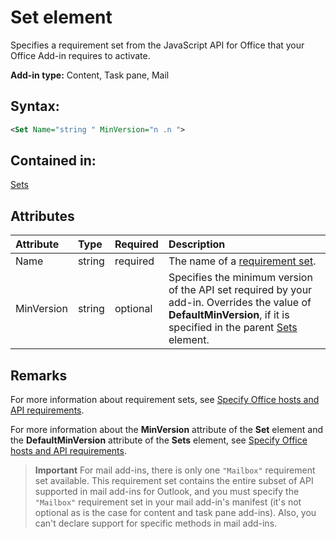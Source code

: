
# Set element
Specifies a requirement set from the JavaScript API for Office that your Office Add-in requires to activate.

 **Add-in type:** Content, Task pane, Mail


## Syntax:


```XML
<Set Name="string " MinVersion="n .n ">
```


## Contained in:

[Sets](https://dev.office.com/reference/add-ins/manifest/sets)


## Attributes



|**Attribute**|**Type**|**Required**|**Description**|
|:-----|:-----|:-----|:-----|
|Name|string|required|The name of a [requirement set](../../docs/overview/specify-office-hosts-and-api-requirements.md#set-the-requirements-element-in-the-manifest).|
|MinVersion|string|optional|Specifies the minimum version of the API set required by your add-in. Overrides the value of  **DefaultMinVersion**, if it is specified in the parent [Sets](https://dev.office.com/reference/add-ins/manifest/sets) element.|

## Remarks

For more information about requirement sets, see [Specify Office hosts and API requirements](../../docs/overview/specify-office-hosts-and-api-requirements.md#specify-office-hosts-and-api-requirements).

For more information about the  **MinVersion** attribute of the **Set** element and the **DefaultMinVersion** attribute of the **Sets** element, see [Specify Office hosts and API requirements](../../docs/overview/specify-office-hosts-and-api-requirements.md#set-the-requirements-element-in-the-manifest).


 >**Important**  For mail add-ins, there is only one  `"Mailbox"` requirement set available. This requirement set contains the entire subset of API supported in mail add-ins for Outlook, and you must specify the `"Mailbox"` requirement set in your mail add-in's manifest (it's not optional as is the case for content and task pane add-ins). Also, you can't declare support for specific methods in mail add-ins.

